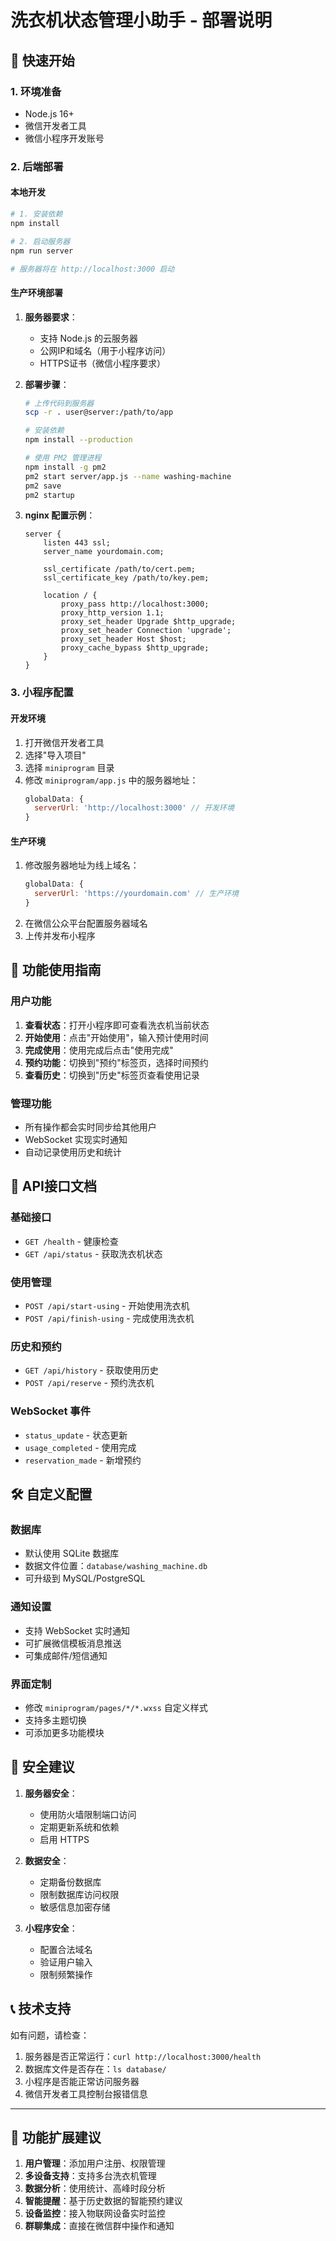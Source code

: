 # 洗衣机状态管理小助手 - 部署说明

## 🚀 快速开始

### 1. 环境准备
- Node.js 16+ 
- 微信开发者工具
- 微信小程序开发账号

### 2. 后端部署

#### 本地开发
```bash
# 1. 安装依赖
npm install

# 2. 启动服务器
npm run server

# 服务器将在 http://localhost:3000 启动
```

#### 生产环境部署
1. **服务器要求**：
   - 支持 Node.js 的云服务器
   - 公网IP和域名（用于小程序访问）
   - HTTPS证书（微信小程序要求）

2. **部署步骤**：
   ```bash
   # 上传代码到服务器
   scp -r . user@server:/path/to/app
   
   # 安装依赖
   npm install --production
   
   # 使用 PM2 管理进程
   npm install -g pm2
   pm2 start server/app.js --name washing-machine
   pm2 save
   pm2 startup
   ```

3. **nginx 配置示例**：
   ```nginx
   server {
       listen 443 ssl;
       server_name yourdomain.com;
       
       ssl_certificate /path/to/cert.pem;
       ssl_certificate_key /path/to/key.pem;
       
       location / {
           proxy_pass http://localhost:3000;
           proxy_http_version 1.1;
           proxy_set_header Upgrade $http_upgrade;
           proxy_set_header Connection 'upgrade';
           proxy_set_header Host $host;
           proxy_cache_bypass $http_upgrade;
       }
   }
   ```

### 3. 小程序配置

#### 开发环境
1. 打开微信开发者工具
2. 选择"导入项目"
3. 选择 `miniprogram` 目录
4. 修改 `miniprogram/app.js` 中的服务器地址：
   ```javascript
   globalData: {
     serverUrl: 'http://localhost:3000' // 开发环境
   }
   ```

#### 生产环境
1. 修改服务器地址为线上域名：
   ```javascript
   globalData: {
     serverUrl: 'https://yourdomain.com' // 生产环境
   }
   ```
2. 在微信公众平台配置服务器域名
3. 上传并发布小程序

## 📱 功能使用指南

### 用户功能
1. **查看状态**：打开小程序即可查看洗衣机当前状态
2. **开始使用**：点击"开始使用"，输入预计使用时间
3. **完成使用**：使用完成后点击"使用完成"
4. **预约功能**：切换到"预约"标签页，选择时间预约
5. **查看历史**：切换到"历史"标签页查看使用记录

### 管理功能
- 所有操作都会实时同步给其他用户
- WebSocket 实现实时通知
- 自动记录使用历史和统计

## 🔧 API接口文档

### 基础接口
- `GET /health` - 健康检查
- `GET /api/status` - 获取洗衣机状态

### 使用管理
- `POST /api/start-using` - 开始使用洗衣机
- `POST /api/finish-using` - 完成使用洗衣机

### 历史和预约
- `GET /api/history` - 获取使用历史
- `POST /api/reserve` - 预约洗衣机

### WebSocket 事件
- `status_update` - 状态更新
- `usage_completed` - 使用完成
- `reservation_made` - 新增预约

## 🛠️ 自定义配置

### 数据库
- 默认使用 SQLite 数据库
- 数据文件位置：`database/washing_machine.db`
- 可升级到 MySQL/PostgreSQL

### 通知设置
- 支持 WebSocket 实时通知
- 可扩展微信模板消息推送
- 可集成邮件/短信通知

### 界面定制
- 修改 `miniprogram/pages/*/*.wxss` 自定义样式
- 支持多主题切换
- 可添加更多功能模块

## 🔐 安全建议

1. **服务器安全**：
   - 使用防火墙限制端口访问
   - 定期更新系统和依赖
   - 启用 HTTPS

2. **数据安全**：
   - 定期备份数据库
   - 限制数据库访问权限
   - 敏感信息加密存储

3. **小程序安全**：
   - 配置合法域名
   - 验证用户输入
   - 限制频繁操作

## 📞 技术支持

如有问题，请检查：
1. 服务器是否正常运行：`curl http://localhost:3000/health`
2. 数据库文件是否存在：`ls database/`
3. 小程序是否能正常访问服务器
4. 微信开发者工具控制台报错信息

---

## 🎯 功能扩展建议

1. **用户管理**：添加用户注册、权限管理
2. **多设备支持**：支持多台洗衣机管理
3. **数据分析**：使用统计、高峰时段分析
4. **智能提醒**：基于历史数据的智能预约建议
5. **设备监控**：接入物联网设备实时监控
6. **群聊集成**：直接在微信群中操作和通知 